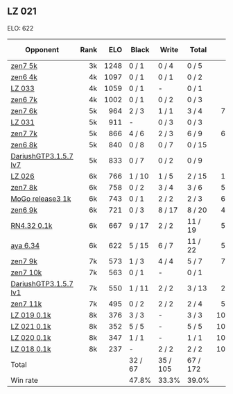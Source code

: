 ## LZ 021 ##

ELO: 622

Opponent | Rank | ELO | Black | Write | Total | Win rate
---------|-----:|----:|-------|-------|-------|-------:
[zen7 5k](zen7%205k.md) | 3k | 1248 | 0 / 1 | 0 / 4 | 0 / 5 | 0.0%
[zen6 4k](zen6%204k.md) | 4k | 1097 | 0 / 1 | 0 / 1 | 0 / 2 | 0.0%
[LZ 033](LZ%20033.md) | 4k | 1059 | 0 / 1 | - | 0 / 1 | 0.0%
[zen6 7k](zen6%207k.md) | 4k | 1002 | 0 / 1 | 0 / 2 | 0 / 3 | 0.0%
[zen7 6k](zen7%206k.md) | 5k | 964 | 2 / 3 | 1 / 1 | 3 / 4 | 75.0%
[LZ 031](LZ%20031.md) | 5k | 911 | - | 0 / 3 | 0 / 3 | 0.0%
[zen7 7k](zen7%207k.md) | 5k | 866 | 4 / 6 | 2 / 3 | 6 / 9 | 66.7%
[zen6 8k](zen6%208k.md) | 5k | 840 | 0 / 8 | 0 / 7 | 0 / 15 | 0.0%
[DariushGTP3.1.5.7 lv7](DariushGTP3.1.5.7%20lv7.md) | 5k | 833 | 0 / 7 | 0 / 2 | 0 / 9 | 0.0%
[LZ 026](LZ%20026.md) | 6k | 766 | 1 / 10 | 1 / 5 | 2 / 15 | 13.3%
[zen7 8k](zen7%208k.md) | 6k | 758 | 0 / 2 | 3 / 4 | 3 / 6 | 50.0%
[MoGo release3 1k](MoGo%20release3%201k.md) | 6k | 743 | 0 / 1 | 2 / 2 | 2 / 3 | 66.7%
[zen6 9k](zen6%209k.md) | 6k | 721 | 0 / 3 | 8 / 17 | 8 / 20 | 40.0%
[RN4.32 0.1k](RN4.32%200.1k.md) | 6k | 667 | 9 / 17 | 2 / 2 | 11 / 19 | 57.9%
[aya 6.34](aya%206.34.md) | 6k | 622 | 5 / 15 | 6 / 7 | 11 / 22 | 50.0%
[zen7 9k](zen7%209k.md) | 7k | 573 | 1 / 3 | 4 / 4 | 5 / 7 | 71.4%
[zen7 10k](zen7%2010k.md) | 7k | 563 | 0 / 1 | - | 0 / 1 | 0.0%
[DariushGTP3.1.5.7 lv1](DariushGTP3.1.5.7%20lv1.md) | 7k | 550 | 1 / 11 | 2 / 2 | 3 / 13 | 23.1%
[zen7 11k](zen7%2011k.md) | 7k | 495 | 0 / 2 | 2 / 2 | 2 / 4 | 50.0%
[LZ 019 0.1k](LZ%20019%200.1k.md) | 8k | 376 | 3 / 3 | - | 3 / 3 | 100.0%
[LZ 021 0.1k](LZ%20021%200.1k.md) | 8k | 352 | 5 / 5 | - | 5 / 5 | 100.0%
[LZ 020 0.1k](LZ%20020%200.1k.md) | 8k | 347 | 1 / 1 | - | 1 / 1 | 100.0%
[LZ 018 0.1k](LZ%20018%200.1k.md) | 8k | 237 | - | 2 / 2 | 2 / 2 | 100.0%
Total | | | 32 / 67 | 35 / 105 | 67 / 172 | 
Win rate| | | 47.8% | 33.3% | 39.0% | 
